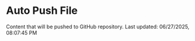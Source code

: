 # Auto Push File

Content that will be pushed to GitHub repository.
Last updated: 06/27/2025, 08:07:45 PM